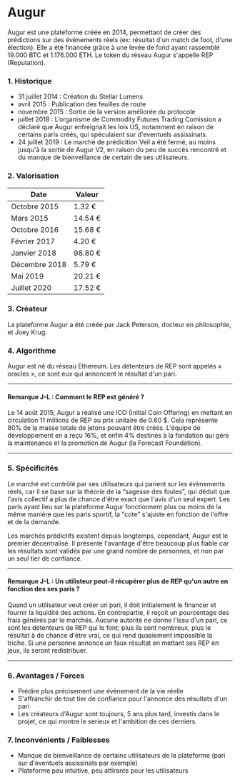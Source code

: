 # Augur

Augur est une plateforme créée en 2014, permettant de créer des prédictions sur des évènements réels (ex: résultat d'un match de foot, d'une élection). Elle a été financée grâce à une levée de fond ayant rassemblé 19.000 BTC et 1.176.000 ETH. Le token du réseau Augur s'appelle REP (Reputation).

### 1. Historique

<ul>
<li>31 juillet 2014 : Création du Stellar Lumens</li>
<li>avril 2015 : Publication des feuilles de route</li>
<li>novembre 2015 : Sortie de la version améliorée du protocole</li>
<li>juillet 2018 : L’organisme de Commodity Futures Trading Comission a déclaré que Augur enfreignait les lois US, notamment en raison de certains paris créés, qui spéculaient sur d'eventuels assissinats.</li>
<li>24 juillet 2019 : Le marché de prédicition Veil a été fermé, au moins jusqu'à la sortie de Augur V2, en raison du peu de succès rencontré et du manque de bienveillance de certain de ses utilisateurs.</li>
</ul>

### 2. Valorisation

| Date | Valeur |
|-|-|
| Octobre 2015 | 1.32 € |
| Mars 2015 | 14.54 € |
| Octobre 2016 | 15.68 € |
| Février 2017 | 4.20 € |
| Janvier 2018 | 98.80 € |
| Décembre 2018 | 5.79 € |
| Mai 2019 | 20.21 € |
| Juillet 2020 | 17.52 € |

### 3. Créateur

La plateforme Augur a été créée par Jack Peterson, docteur en philosophie, et Joey Krug.

### 4. Algorithme

Augur est né du réseau Ethereum. Les détenteurs de REP sont appelés « oracles », ce sont eux qui annoncent le résultat d'un pari.

<hr/>

#### Remarque J-L : Comment le REP est généré ?

Le 14 août 2015, Augur a réalisé une ICO (Initial Coin Offering) en mettant en circulation 11 millions de REP au prix unitaire de 0.60 $. Cela représente 80% de la masse totale de jetons pouvant être créés. L'équipe de développement en a reçu 16%, et enfin 4% destinés à la fondation qui gère la maintenance et la promotion de Augur (la Forecast Foundation).

<hr/>


### 5. Spécificités

Le marché est contrôlé par ses utilisateurs qui parient sur les évènements réels, car il se base sur la théorie de la “sagesse des foules”, qui déduit que l'avis collectif a plus de chance d'être exact que l'avis d'un seul expert. Les paris ayant lieu sur la plateforme Augur fonctionnent plus ou moins de la même manière que les paris sportif, la "cote" s'ajuste en fonction de l'offre et de la demande.

Les marchés prédictifs existent depuis longtemps, cependant, Augur est le premier décentralisé. Il présente l'avantage d'être beaucoup plus fiable car les résultats sont validés par une grand nombre de personnes, et non par un seul tier de confiance.

<hr/>

#### Remarque J-L : Un utilisteur peut-il récupérer plus de REP qu'un autre en fonction des ses paris ? 

Quand un utilisateur veut créer un pari, il doit initialement le financer et fournir la liquidité des actions. En contrepartie, il reçoit un pourcentage des frais générés par le marchés. Aucune autorité ne donne l'issu d'un pari, ce sont les détenteurs de REP qui le font; plus ils sont nombreux, plus le résultat à de chance d'être vrai, ce qui rend quasiement impossible la triche. Si une personne annonce un faux résultat en mettant ses REP en jeux, ils seront redistribuer.

<hr/>


### 6. Avantages / Forces

<ul>
<li>Prédire plus précisement une évènement de la vie réelle</li>
<li>S'affranchir de tout tier de confiance pour l'annonce des résultats d'un pari</li>
<li>Les créateurs d'Augur sont toujours, 5 ans plus tard, investis dans le projet, ce qui montre le serieux et l'ambition de ces derniers.</li>
</ul>

### 7. Inconvénients / Faiblesses

<ul>
<li>Manque de bienveillance de certains utilisateurs de la plateforme (pari sur d'eventuels assissinats par exemple)</li>
<li>Plateforme peu intuitive, peu attirante pour les utilisateurs</li>
</ul>